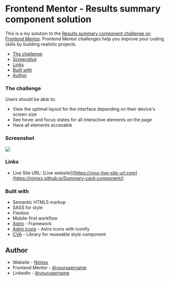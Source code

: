 # Frontend Mentor - Results summary component solution

This is a my solution to the [Results summary component challenge on Frontend Mentor](https://www.frontendmentor.io/challenges/results-summary-component-CE_K6s0maV). Frontend Mentor challenges help you improve your coding skills by building realistic projects. 

- [The challenge](#the-challenge)
- [Screenshot](#screenshot)
- [Links](#links)
- [Built with](#built-with)
- [Author](#author)

### The challenge

Users should be able to:

- View the optimal layout for the interface depending on their device's screen size
- See hover and focus states for all interactive elements on the page
- Have all elements accesable

### Screenshot

![](./screenshot.jpg)

### Links

- Live Site URL: [Live website]([https://your-live-site-url.com](https://nimixx.github.io/Summary-card-component/)

### Built with

- Semantic HTML5 markup
- SASS for style
- Flexbox
- Mobile-first workflow
- [Astro](https://astro.build/) - Framework
- [Astro icons](https://github.com/natemoo-re/astro-icon#readme) - Astro icons with iconify
- [CVA](https://cva.style/docs) - Library for reuseable style component

## Author

- Website - [Nimixx](https://www.your-site.com)
- Frontend Mentor - [@yourusername](https://www.frontendmentor.io/profile/yourusername)
- LinkedIn - [@yourusername](https://www.twitter.com/yourusername)
